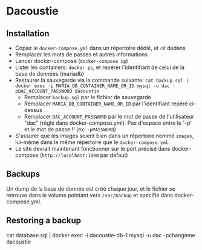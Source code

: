 # Dacoustie


## Installation

- Copier le `docker-compose.yml` dans un répertoire dédié, et `cd` dedans
- Remplacer les mots de passes et autres informations
- Lancer docker-compose (`docker-compose up`)
- Lister les containers: `docker ps`, et repérer l'identifiant de celui de la base de données (mariadb)
- Restaurer la sauvegarde via la commande suivante: `cat backup.sql | docker exec -i MARIA_DB_CONTAINER_NAME_OR_ID mysql -u dac -pDAC_ACCOUNT_PASSWORD dacoustie`
	- Remplacer `backup.sql` par le fichier de sauvegarde
	- Remplacer `MARIA_DB_CONTAINER_NAME_OR_ID` par l'identifiant repéré ci-dessus
	- Remplacer `DAC_ACCOUNT_PASSWORD` par le mot de passe de l'utilisateur "dac" (réglé dans docker-compose.yml). Pas d'espace entre le '-p' et le mot de passe !! (ex: `-pPASSWORD`)
- S'assurer que les images soient bien dans un répertoire nommé `images`, lui-même dans le même répertoire que le `docker-compose.yml`.
- Le site devrait maintenant fonctionner sur le port précisé dans docker-compose (`http://localhost:1800` par défaut)

## Backups

Un dump de la base de donnée est créé chaque jour, et le fichier se retrouve dans le volume pointant vers `/var/backup` et spécifié dans docker-compose.yml.


## Restoring a backup
cat database.sql | docker exec -i dacoustie-db-1 mysql -u dac -pchangeme dacoustie

